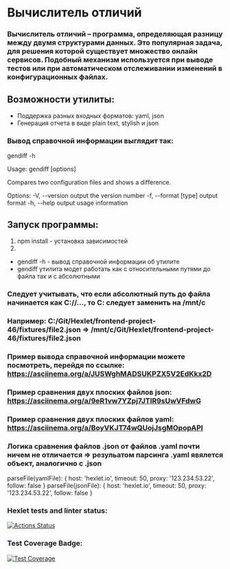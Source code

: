# Вычислитель отличий

### Вычислитель отличий – программа, определяющая разницу между двумя структурами данных. Это популярная задача, для решения которой существует множество онлайн сервисов. Подобный механизм используется при выводе тестов или при автоматическом отслеживании изменений в конфигурационных файлах.

## Возможности утилиты:

- Поддержка разных входных форматов: yaml, json
- Генерация отчета в виде plain text, stylish и json

### Вывод справочной информации выглядит так:

gendiff -h

  Usage: gendiff [options] <filepath1> <filepath2>

  Compares two configuration files and shows a difference.

  Options:
    -V, --version        output the version number
    -f, --format [type]  output format
    -h, --help           output usage information

## Запуск программы:
1. npm install - установка зависимостей
2. 
- gendiff -h - вывод справочной информации об утилите
- gendiff <filepath1> <filepath2> утилита модет работать как с относительными путями до файла так и с абсолютными

### Следует учитывать, что если абсолютный путь до файла начинается как C://..., то С: следует заменить на /mnt/c
### Например: C:/Git/Hexlet/frontend-project-46/__fixtures__/file2.json => /mnt/c/Git/Hexlet/frontend-project-46/__fixtures__/file2.json

### Пример вывода справочной информации можете посмотреть, перейдя по ссылке: https://asciinema.org/a/JUSWghMADSUKPZX5V2EdKkx2D
### Пример сравнения двух плоских файлов json: https://asciinema.org/a/9eR1vw7YZpj7JTlR9sUwVFdwG
### Пример сравнения двух плоских файлов yaml: https://asciinema.org/a/BoyVKJT74wQUojJsgMOpopAPl

### Логика сравнения файлов .json от файлов .yaml почти ничем не отличается => резульатом парсинга .yaml явялется объект, аналогично с .json
parseFile(yamlFile): {
  host: 'hexlet.io',
  timeout: 50,
  proxy: '123.234.53.22',
  follow: false
}
parseFile(jsonFile): {
  host: 'hexlet.io',
  timeout: 50,
  proxy: '123.234.53.22',
  follow: false
}
### Hexlet tests and linter status:
[![Actions Status](https://github.com/Wladislava1/frontend-project-46/actions/workflows/hexlet-check.yml/badge.svg)](https://github.com/Wladislava1/frontend-project-46/actions)

### Test Coverage Badge:
[![Test Coverage](https://api.codeclimate.com/v1/badges/ad63740bf79023bffc15/test_coverage)](https://codeclimate.com/github/Wladislava1/frontend-project-46/test_coverage)